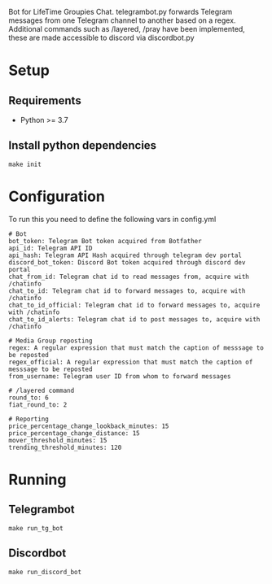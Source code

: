 Bot for LifeTime Groupies Chat. telegrambot.py forwards Telegram messages from one Telegram channel to another
based on a regex. Additional commands such as /layered, /pray have been implemented, these are made 
accessible to discord via discordbot.py

# Setup
## Requirements
* Python >= 3.7

## Install python dependencies
```commandline
make init
```

# Configuration
To run this you need to define the following vars in config.yml
```properties
# Bot
bot_token: Telegram Bot token acquired from Botfather
api_id: Telegram API ID
api_hash: Telegram API Hash acquired through telegram dev portal
discord_bot_token: Discord Bot token acquired through discord dev portal
chat_from_id: Telegram chat id to read messages from, acquire with /chatinfo
chat_to_id: Telegram chat id to forward messages to, acquire with /chatinfo
chat_to_id_official: Telegram chat id to forward messages to, acquire with /chatinfo
chat_to_id_alerts: Telegram chat id to post messages to, acquire with /chatinfo
```
```properties
# Media Group reposting
regex: A regular expression that must match the caption of messsage to be reposted
regex_official: A regular expression that must match the caption of messsage to be reposted
from_username: Telegram user ID from whom to forward messages
```
```properties
# /layered command
round_to: 6
fiat_round_to: 2
```
```properties
# Reporting
price_percentage_change_lookback_minutes: 15
price_percentage_change_distance: 15
mover_threshold_minutes: 15
trending_threshold_minutes: 120
```

# Running
## Telegrambot
```commandline
make run_tg_bot
```
## Discordbot
```commandline
make run_discord_bot
```